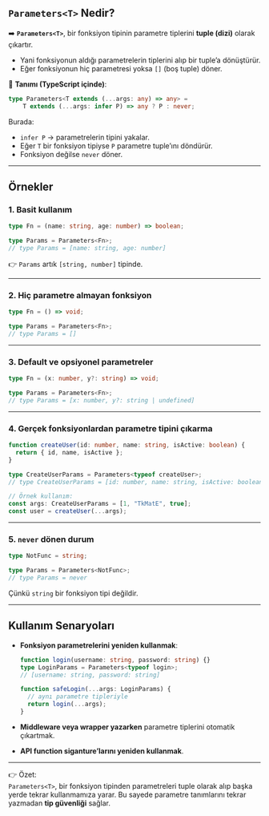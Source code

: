 
## `Parameters<T>` Nedir?

➡️ **`Parameters<T>`**, bir fonksiyon tipinin parametre tiplerini **tuple (dizi)** olarak çıkartır.

- Yani fonksiyonun aldığı parametrelerin tiplerini alıp bir tuple’a dönüştürür.
- Eğer fonksiyonun hiç parametresi yoksa `[]` (boş tuple) döner.

📌 **Tanımı (TypeScript içinde)**:

```ts
type Parameters<T extends (...args: any) => any> = 
    T extends (...args: infer P) => any ? P : never;
```

Burada:

- `infer P` → parametrelerin tipini yakalar.
- Eğer `T` bir fonksiyon tipiyse `P` parametre tuple’ını döndürür.
- Fonksiyon değilse `never` döner.

---

## Örnekler

### 1. Basit kullanım

```ts
type Fn = (name: string, age: number) => boolean;

type Params = Parameters<Fn>;
// type Params = [name: string, age: number]
```

👉 `Params` artık `[string, number]` tipinde.

---

### 2. Hiç parametre almayan fonksiyon

```ts
type Fn = () => void;

type Params = Parameters<Fn>;
// type Params = []
```

---

### 3. Default ve opsiyonel parametreler

```ts
type Fn = (x: number, y?: string) => void;

type Params = Parameters<Fn>;
// type Params = [x: number, y?: string | undefined]
```

---

### 4. Gerçek fonksiyonlardan parametre tipini çıkarma

```ts
function createUser(id: number, name: string, isActive: boolean) {
  return { id, name, isActive };
}

type CreateUserParams = Parameters<typeof createUser>;
// type CreateUserParams = [id: number, name: string, isActive: boolean]

// Örnek kullanım:
const args: CreateUserParams = [1, "TkMatE", true];
const user = createUser(...args);
```

---

### 5. `never` dönen durum

```ts
type NotFunc = string;

type Params = Parameters<NotFunc>;
// type Params = never
```

Çünkü `string` bir fonksiyon tipi değildir.

---

## Kullanım Senaryoları

- **Fonksiyon parametrelerini yeniden kullanmak**:

    ```ts
    function login(username: string, password: string) {}
    type LoginParams = Parameters<typeof login>;
    // [username: string, password: string]
    
    function safeLogin(...args: LoginParams) {
      // aynı parametre tipleriyle
      return login(...args);
    }
    ```

- **Middleware veya wrapper yazarken** parametre tiplerini otomatik çıkartmak.
- **API function siganture’larını yeniden kullanmak**.

---

👉 Özet:  
`Parameters<T>`, bir fonksiyon tipinden parametreleri tuple olarak alıp başka yerde tekrar kullanmamıza yarar. Bu sayede parametre tanımlarını tekrar yazmadan **tip güvenliği** sağlar.
